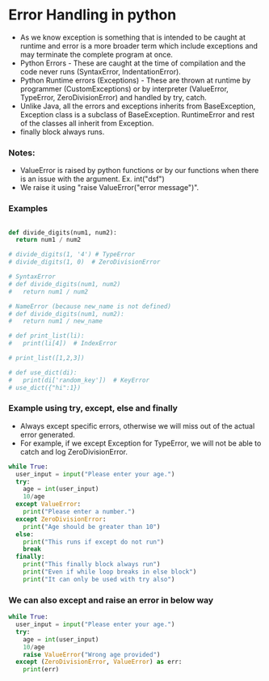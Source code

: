 # Error Handling in python
- As we know exception is something that is intended to be caught at runtime and error is a more broader term which include exceptions and may terminate the complete program at once.
- Python Errors - These are caught at the time of compilation and the code never runs (SyntaxError, IndentationError).
- Python Runtime errors (Exceptions) - These are thrown at runtime by programmer (CustomExceptions) or by interpreter (ValueError, TypeError, ZeroDivisionError) and handled by try, catch.
- Unlike Java, all the errors and exceptions inherits from BaseException, Exception class is a subclass of BaseException. RuntimeError and rest of the classes all inherit from Exception.
- finally block always runs.
### Notes:
- ValueError is raised by python functions or by our functions when there is an issue with the argument. Ex. int("dsf")
- We raise it using "raise ValueError("error message")".
### Examples
```python

def divide_digits(num1, num2):
  return num1 / num2

# divide_digits(1, '4') # TypeError
# divide_digits(1, 0)  # ZeroDivisionError

# SyntaxError
# def divide_digits(num1, num2)
#   return num1 / num2

# NameError (because new_name is not defined)
# def divide_digits(num1, num2):
#   return num1 / new_name

# def print_list(li):
#   print(li[4])  # IndexError

# print_list([1,2,3])

# def use_dict(di):
#   print(di['random_key'])  # KeyError
# use_dict({"hi":1})  
```
### Example using try, except, else and finally
- Always except specific errors, otherwise we will miss out of the actual error generated.
- For example, if we except Exception for TypeError, we will not be able to catch and log ZeroDivisionError.
```python
while True:
  user_input = input("Please enter your age.")
  try:
    age = int(user_input)
    10/age
  except ValueError:
    print("Please enter a number.")
  except ZeroDivisionError:
    print("Age should be greater than 10")
  else:
    print("This runs if except do not run")
    break
  finally:
    print("This finally block always run")
    print("Even if while loop breaks in else block")
    print("It can only be used with try also")
```
### We can also except and raise an error in below way
```python
while True:
  user_input = input("Please enter your age.")
  try:
    age = int(user_input)
    10/age
    raise ValueError("Wrong age provided")
  except (ZeroDivisionError, ValueError) as err:
    print(err)
```
